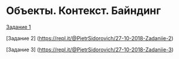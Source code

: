 # Объекты. Контекст. Байндинг

[Задание 1](https://repl.it/@PietrSidorovich/27-10-2018-Zadaniie-1)

[Задание 2] (https://repl.it/@PietrSidorovich/27-10-2018-Zadaniie-2)

[Задание 3] (https://repl.it/@PietrSidorovich/27-10-2018-Zadaniie-3)

